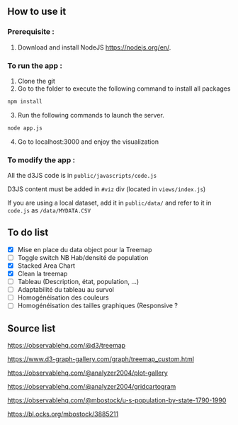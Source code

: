 ## How to use it

### Prerequisite :
1. Download and install NodeJS https://nodejs.org/en/.

### To run the app :
1. Clone the git
2. Go to the folder to execute the following command to install all packages
```sh
npm install
```
3. Run the following commands to launch the server.
```sh
node app.js
```
4. Go to localhost:3000 and enjoy the visualization

### To modify the app :
All the d3JS code is in `public/javascripts/code.js`

D3JS content must be added in `#viz` div (located in `views/index.js`)

If you are using a local dataset, add it in `public/data/` and refer to it in `code.js` as `/data/MYDATA.CSV`

## To do list
- [X]  Mise en place du data object pour la Treemap
- [ ]  Toggle switch NB Hab/densité de population
- [X]  Stacked Area Chart
- [X]  Clean la treemap
- [ ]  Tableau (Description, état, population, ...)
- [ ]  Adaptabilité du tableau au survol
- [ ]  Homogénéisation des couleurs
- [ ]  Homogénéisation des tailles graphiques (Responsive ?

## Source list

https://observablehq.com/@d3/treemap

https://www.d3-graph-gallery.com/graph/treemap_custom.html

https://observablehq.com/@analyzer2004/plot-gallery

https://observablehq.com/@analyzer2004/gridcartogram

https://observablehq.com/@mbostock/u-s-population-by-state-1790-1990

https://bl.ocks.org/mbostock/3885211
